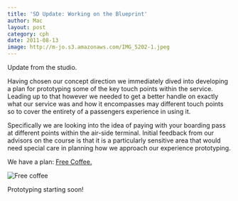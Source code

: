 ```yaml
---
title: 'SD Update: Working on the Blueprint'
author: Mac
layout: post
category: cph
date: 2011-08-13
image: http://m-jo.s3.amazonaws.com/IMG_5202-1.jpeg
---
```


Update from the studio.  

Having chosen our concept direction we immediately dived into developing a plan for prototyping some of the key touch points within the service. Leading up to that however we needed to get a better handle on exactly what our service was and how it encompasses may different touch points so to cover the entirety of a passengers experience in using it.

Specifically we are looking into the idea of paying with your boarding pass at different points within the air-side terminal. Initial feedback from our advisors on the course is that it is a particularly sensitive area that would need special care in planning how we approach our experience prototyping. 

We have a plan: <span style='text-decoration:underline;'>Free Coffee. </span>

<span>![Free coffee](http://m-jo.s3.amazonaws.com/5.jpg)</span>

Prototyping starting soon!